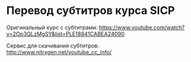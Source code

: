 # Перевод субтитров курса SICP

Оригинальный курс с субтитрами: https://www.youtube.com/watch?v=2Op3QLzMgSY&list=PLE18841CABEA24090

Сервис для скачивания субтитров: http://www.nitrxgen.net/youtube_cc_info/
